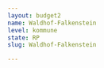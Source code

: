 ```yaml
---
layout: budget2
name: Waldhof-Falkenstein
level: kommune
state: RP
slug: Waldhof-Falkenstein

---
```




